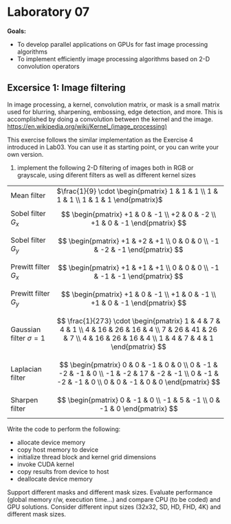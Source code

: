 # Laboratory 07

**Goals:**

- To develop parallel applications on GPUs for fast image processing algorithms
- To implement efficiently image processing algorithms based on 2-D convolution operators

## Excersice 1: Image filtering

In image processing, a kernel, convolution matrix, or mask is a small matrix used for blurring, sharpening, embossing, edge detection, and more. This is accomplished by doing a convolution between the kernel and the image. <https://en.wikipedia.org/wiki/Kernel_(image_processing)>

This exercise follows the similar implementation as the Exercise 4 introduced in Lab03. You can use it as starting point, or you can write your own version.

1. implement the following 2-D filtering of images both in RGB or grayscale, using diferent filters as well as different kernel sizes

|||
|-|-|
|Mean filter| $`\frac{1}{9} \cdot \begin{pmatrix} 1 & 1 & 1 \\ 1 & 1 & 1 \\ 1 & 1 & 1 \end{pmatrix}`$|
|Sobel filter $G_x$| $$ \begin{pmatrix} +1 & 0 & -1 \\ +2 & 0 & -2 \\ +1 & 0 & -1 \end{pmatrix} $$|
|Sobel filter $G_y$| $$ \begin{pmatrix} +1 & +2 & +1 \\ 0 & 0 & 0 \\ -1 & -2 & -1 \end{pmatrix} $$|
|Prewitt filter $G_x$| $$ \begin{pmatrix} +1 & +1 & +1 \\ 0 & 0 & 0 \\ -1 & -1 & -1 \end{pmatrix} $$|
|Prewitt filter $G_y$| $$ \begin{pmatrix} +1 & 0 & -1 \\ +1 & 0 & -1 \\ +1 & 0 & -1 \end{pmatrix} $$|
|Gaussian filter $\sigma=1$| $$ \frac{1}{273} \cdot \begin{pmatrix} 1 & 4 & 7 & 4 & 1 \\ 4 & 16 & 26 & 16 & 4 \\ 7 & 26 & 41 & 26 & 7 \\ 4 & 16 & 26 & 16 & 4 \\ 1 & 4 & 7 & 4 & 1 \end{pmatrix} $$|
|Laplacian filter|$$ \begin{pmatrix} 0  & 0  & -1 & 0  & 0  \\ 0  & -1 & -2 & -1 & 0  \\ -1 & -2 & 17 & -2 & -1 \\ 0  & -1 & -2 & -1 & 0  \\ 0  & 0 & -1 & 0  & 0  \end{pmatrix} $$|
|Sharpen filter| $$ \begin{pmatrix} 0 & -1 & 0 \\ -1 & 5 & -1 \\ 0 & -1 & 0 \end{pmatrix} $$|

Write the code to perform the following:

- allocate device memory
- copy host memory to device
- initialize thread block and kernel grid dimensions
- invoke CUDA kernel
- copy results from device to host
- deallocate device memory

Support different masks and different mask sizes. Evaluate performance (global memory r/w, execution time…) and compare CPU (to be coded) and GPU solutions. Consider different input sizes (32x32, SD, HD, FHD, 4K) and different mask sizes.
